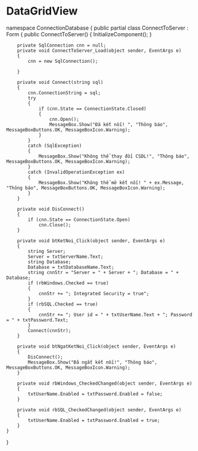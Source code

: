 # DataGridView








namespace ConnectionDatabase
{
    public partial class ConnectToServer : Form
    {
        public ConnectToServer()
        {
            InitializeComponent();
        }

        private SqlConnection cnn = null;
        private void ConnectToServer_Load(object sender, EventArgs e)
        {
            cnn = new SqlConnection();

        }

        private void Connect(string sql)
        {
            cnn.ConnectionString = sql;
            try
            {
                if (cnn.State == ConnectionState.Closed)
                {
                    cnn.Open();
                    MessageBox.Show("Đã kết nối! ", "Thông báo", MessageBoxButtons.OK, MessageBoxIcon.Warning);
                }
            }
            catch (SqlException)
            {
                MessageBox.Show("Không thể thay đổi CSDL!", "Thông báo", MessageBoxButtons.OK, MessageBoxIcon.Warning);
            }
            catch (InvalidOperationException ex)
            {
                MessageBox.Show("Không thể mở kết nối! " + ex.Message, "Thông báo", MessageBoxButtons.OK, MessageBoxIcon.Warning);
            }
        }

        private void DisConnect()
        {
            if (cnn.State == ConnectionState.Open)
                cnn.Close();
        }

        private void btKetNoi_Click(object sender, EventArgs e)
        {
            string Server;
            Server = txtServerName.Text;
            string Database;
            Database = txtDatabaseName.Text;
            string cnnStr = "Server = " + Server + "; Database = " + Database;
            if (rbWindows.Checked == true)
            {
                cnnStr += "; Integrated Security = true";
            }
            if (rbSQL.Checked == true)
            {
                cnnStr += "; User id = " + txtUserName.Text + "; Password = " + txtPassword.Text;
            }
            Connect(cnnStr);
        }

        private void btNgatKetNoi_Click(object sender, EventArgs e)
        {
            DisConnect();
            MessageBox.Show("Đã ngắt kết nối!", "Thông báo", MessageBoxButtons.OK, MessageBoxIcon.Warning);
        }

        private void rbWindows_CheckedChanged(object sender, EventArgs e)
        {
            txtUserName.Enabled = txtPassword.Enabled = false;
        }

        private void rbSQL_CheckedChanged(object sender, EventArgs e)
        {
            txtUserName.Enabled = txtPassword.Enabled = true;
        }
    }
}
